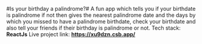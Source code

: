 #Is your birthday a palindrome?#
A fun app which tells you if your birthdate is palindrome if not then gives the nearest palindrome date and the days by which you missed to have a palindrome birthdate, check your birthdate and also tell your friends if their birthday is palindrome or not.
Tech stack: **ReactJs**
Live project link: **https://xu9dzn.csb.app/**
